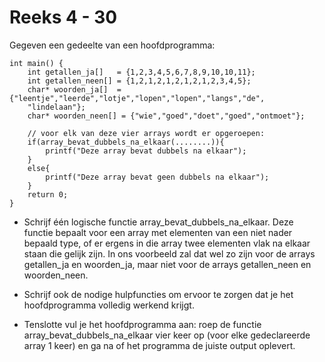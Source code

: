 # Reeks 4 - 30
Gegeven een gedeelte van een hoofdprogramma:

    int main() {
        int getallen_ja[]   = {1,2,3,4,5,6,7,8,9,10,10,11};
        int getallen_neen[] = {1,2,1,2,1,2,1,2,1,2,3,4,5};
        char* woorden_ja[]  = {"leentje","leerde","lotje","lopen","lopen","langs","de",
        "lindelaan"};
        char* woorden_neen[] = {"wie","goed","doet","goed","ontmoet"};

        // voor elk van deze vier arrays wordt er opgeroepen:
        if(array_bevat_dubbels_na_elkaar(........)){
            printf("Deze array bevat dubbels na elkaar");
        }
        else{
            printf("Deze array bevat geen dubbels na elkaar");
        }
        return 0;
    }

- Schrijf één logische functie array_bevat_dubbels_na_elkaar. Deze functie bepaalt voor een array met elementen van een niet nader bepaald type, of er ergens in die array twee elementen vlak na elkaar staan die gelijk zijn. In ons voorbeeld zal dat wel zo zijn voor de arrays getallen_ja en woorden_ja, maar niet voor de arrays getallen_neen en woorden_neen.


- Schrijf ook de nodige hulpfuncties om ervoor te zorgen dat je het hoofdprogramma volledig werkend krijgt.

  
- Tenslotte vul je het hoofdprogramma aan: roep de functie array_bevat_dubbels_na_elkaar vier keer op (voor elke gedeclareerde array 1 keer) en ga na of het programma de juiste output oplevert. 
